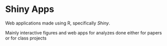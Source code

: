 # Shiny Apps

Web applications made using R, specifically *Shiny*. 

Mainly interactive figures and web apps for analyzes done either for papers or for class projects
